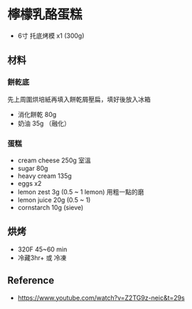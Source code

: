 # 檸檬乳酪蛋糕

- 6寸 托底烤模 x1 (300g)

## 材料

### 餅乾底

先上周圍烘培紙再填入餅乾屑壓扁，填好後放入冰箱

- 消化餅乾 80g 
- 奶油 35g （融化）

### 蛋糕

- cream cheese 250g 室溫
- sugar 80g
- heavy cream 135g
- eggs x2
- lemon zest 3g (0.5 ~ 1 lemon) 用粗一點的磨
- lemon juice 20g (0.5 ~ 1)
- cornstarch 10g (sieve)

## 烘烤

- 320F 45~60 min
- 冷藏3hr+ 或 冷凍

## Reference

- https://www.youtube.com/watch?v=Z2TG9z-neic&t=29s
